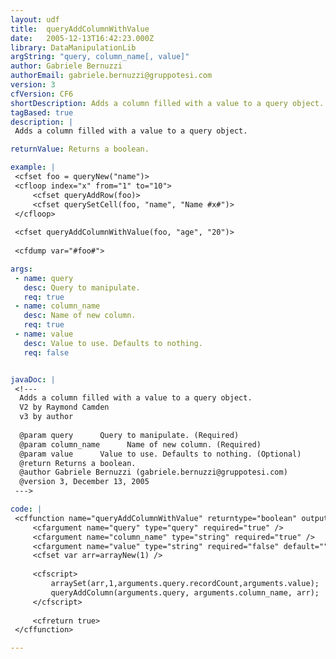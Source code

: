 ```yaml
---
layout: udf
title:  queryAddColumnWithValue
date:   2005-12-13T16:42:23.000Z
library: DataManipulationLib
argString: "query, column_name[, value]"
author: Gabriele Bernuzzi
authorEmail: gabriele.bernuzzi@gruppotesi.com
version: 3
cfVersion: CF6
shortDescription: Adds a column filled with a value to a query object.
tagBased: true
description: |
 Adds a column filled with a value to a query object.

returnValue: Returns a boolean.

example: |
 <cfset foo = queryNew("name")>
 <cfloop index="x" from="1" to="10">
     <cfset queryAddRow(foo)>
     <cfset querySetCell(foo, "name", "Name #x#")>
 </cfloop>
 
 <cfset queryAddColumnWithValue(foo, "age", "20")>
 
 <cfdump var="#foo#">

args:
 - name: query
   desc: Query to manipulate.
   req: true
 - name: column_name
   desc: Name of new column.
   req: true
 - name: value
   desc: Value to use. Defaults to nothing.
   req: false


javaDoc: |
 <!---
  Adds a column filled with a value to a query object.
  V2 by Raymond Camden
  v3 by author
  
  @param query      Query to manipulate. (Required)
  @param column_name      Name of new column. (Required)
  @param value      Value to use. Defaults to nothing. (Optional)
  @return Returns a boolean. 
  @author Gabriele Bernuzzi (gabriele.bernuzzi@gruppotesi.com) 
  @version 3, December 13, 2005 
 --->

code: |
 <cffunction name="queryAddColumnWithValue" returntype="boolean" output="false">
     <cfargument name="query" type="query" required="true" />
     <cfargument name="column_name" type="string" required="true" />
     <cfargument name="value" type="string" required="false" default="" />
     <cfset var arr=arrayNew(1) />
     
     <cfscript>
         arraySet(arr,1,arguments.query.recordCount,arguments.value);
         queryAddColumn(arguments.query, arguments.column_name, arr);
     </cfscript>
 
     <cfreturn true>
 </cffunction>

---
```


